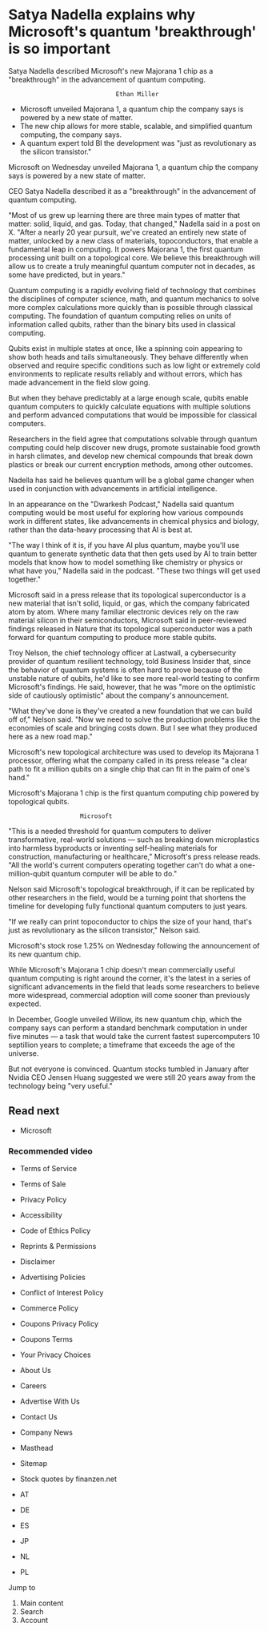 # Satya Nadella explains why Microsoft's quantum 'breakthrough' is so important

Satya Nadella described Microsoft's new Majorana 1 chip as a "breakthrough" in the advancement of quantum computing.

                                  Ethan Miller

<!-- image -->

- Microsoft unveiled Majorana 1, a quantum chip the company says is powered by a new state of matter.
- The new chip allows for more stable, scalable, and simplified quantum computing, the company says.
- A quantum expert told BI the development was "just as revolutionary as the silicon transistor."

Microsoft on Wednesday unveiled Majorana 1, a quantum chip the company says is powered by a new state of matter.

CEO Satya Nadella described it as a "breakthrough" in the advancement of quantum computing.

"Most of us grew up learning there are three main types of matter that matter: solid, liquid, and gas. Today, that changed," Nadella said in a post on X. "After a nearly 20 year pursuit, we've created an entirely new state of matter, unlocked by a new class of materials, topoconductors, that enable a fundamental leap in computing. It powers Majorana 1, the first quantum processing unit built on a topological core. We believe this breakthrough will allow us to create a truly meaningful quantum computer not in decades, as some have predicted, but in years."

Quantum computing is a rapidly evolving field of technology that combines the disciplines of computer science, math, and quantum mechanics to solve more complex calculations more quickly than is possible through classical computing. The foundation of quantum computing relies on units of information called qubits, rather than the binary bits used in classical computing.

Qubits exist in multiple states at once, like a spinning coin appearing to show both heads and tails simultaneously. They behave differently when observed and require specific conditions such as low light or extremely cold environments to replicate results reliably and without errors, which has made advancement in the field slow going.

But when they behave predictably at a large enough scale, qubits enable quantum computers to quickly calculate equations with multiple solutions and perform advanced computations that would be impossible for classical computers.

Researchers in the field agree that computations solvable through quantum computing could help discover new drugs, promote sustainable food growth in harsh climates, and develop new chemical compounds that break down plastics or break our current encryption methods, among other outcomes.

Nadella has said he believes quantum will be a global game changer when used in conjunction with advancements in artificial intelligence.

In an appearance on the "Dwarkesh Podcast," Nadella said quantum computing would be most useful for exploring how various compounds work in different states, like advancements in chemical physics and biology, rather than the data-heavy processing that AI is best at.

"The way I think of it is, if you have AI plus quantum, maybe you'll use quantum to generate synthetic data that then gets used by AI to train better models that know how to model something like chemistry or physics or what have you," Nadella said in the podcast. "These two things will get used together."

Microsoft said in a press release that its topological superconductor is a new material that isn't solid, liquid, or gas, which the company fabricated atom by atom. Where many familiar electronic devices rely on the raw material silicon in their semiconductors, Microsoft said in peer-reviewed findings released in Nature that its topological superconductor was a path forward for quantum computing to produce more stable qubits.

Troy Nelson, the chief technology officer at Lastwall, a cybersecurity provider of quantum resilient technology, told Business Insider that, since the behavior of quantum systems is often hard to prove because of the unstable nature of qubits, he'd like to see more real-world testing to confirm Microsoft's findings. He said, however, that he was "more on the optimistic side of cautiously optimistic" about the company's announcement.

"What they've done is they've created a new foundation that we can build off of," Nelson said. "Now we need to solve the production problems like the economies of scale and bringing costs down. But I see what they produced here as a new road map."

Microsoft's new topological architecture was used to develop its Majorana 1 processor, offering what the company called in its press release "a clear path to fit a million qubits on a single chip that can fit in the palm of one's hand."

Microsoft's Majorana 1 chip is the first quantum computing chip powered by topological qubits.
                                
                        
                        
                        Microsoft

<!-- image -->

"This is a needed threshold for quantum computers to deliver transformative, real-world solutions — such as breaking down microplastics into harmless byproducts or inventing self-healing materials for construction, manufacturing or healthcare," Microsoft's press release reads. "All the world's current computers operating together can't do what a one-million-qubit quantum computer will be able to do."

Nelson said Microsoft's topological breakthrough, if it can be replicated by other researchers in the field, would be a turning point that shortens the timeline for developing fully functional quantum computers to just years.

"If we really can print topoconductor to chips the size of your hand, that's just as revolutionary as the silicon transistor," Nelson said.

Microsoft's stock rose 1.25% on Wednesday following the announcement of its new quantum chip.

While Microsoft's Majorana 1 chip doesn't mean commercially useful quantum computing is right around the corner, it's the latest in a series of significant advancements in the field that leads some researchers to believe more widespread, commercial adoption will come sooner than previously expected.

In December, Google unveiled Willow, its new quantum chip, which the company says can perform a standard benchmark computation in under five minutes — a task that would take the current fastest supercomputers 10 septillion years to complete; a timeframe that exceeds the age of the universe.

But not everyone is convinced. Quantum stocks tumbled in January after Nvidia CEO Jensen Huang suggested we were still 20 years away from the technology being "very useful."

## Read next

- Microsoft

### Recommended video

<!-- image -->

<!-- image -->

<!-- image -->

<!-- image -->

<!-- image -->

- Terms of Service
- Terms of Sale
- Privacy Policy
- Accessibility
- Code of Ethics Policy
- Reprints &amp; Permissions
- Disclaimer
- Advertising Policies
- Conflict of Interest Policy
- Commerce Policy
- Coupons Privacy Policy
- Coupons Terms
- Your Privacy Choices

- About Us
- Careers
- Advertise With Us
- Contact Us
- Company News
- Masthead

- Sitemap
- Stock quotes by finanzen.net

- AT
- DE
- ES
- JP
- NL
- PL

<!-- image -->

<!-- image -->

<!-- image -->

<!-- image -->

<!-- image -->

<!-- image -->

<!-- image -->

<!-- image -->

<!-- image -->

<!-- image -->

<!-- image -->

<!-- image -->

<!-- image -->

<!-- image -->

<!-- image -->

<!-- image -->

<!-- image -->

Jump to

1. Main content
2. Search
3. Account